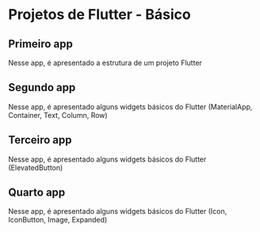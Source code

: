 # Projetos de Flutter - Básico

## Primeiro app

Nesse app, é apresentado a estrutura de um projeto Flutter

## Segundo app

Nesse app, é apresentado alguns widgets básicos do Flutter (MaterialApp, Container, Text, Column, Row)

## Terceiro app

Nesse app, é apresentado alguns widgets básicos do Flutter (ElevatedButton)

## Quarto app

Nesse app, é apresentado alguns widgets básicos do Flutter (Icon, IconButton, Image, Expanded)
